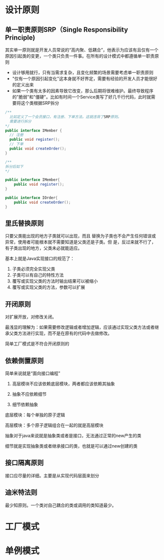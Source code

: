 # 设计原则

## 单一职责原则SRP（Single Responsibility Principle)

其实单一原则就是开发人员常说的“高内聚、低耦合”，他表示为应该有且仅有一个原因引起类的变更，一个类只负责一件事。在所有的设计模式中都遵循单一职责原则
+ 设计够用就行，只有当需求复杂，且变化频繁的场景需要考虑单一职责原则
+ "仅有一个原因引起变化"这本身就不好界定，需要有经验的开发人员才能很好的定义出来
+ 如果一个类有太多的因素导致它改变，那么后期将很难维护。最终导致程序的"脆弱"和"僵硬"。比如有时间一个Service类写了好几千行代码，此时就需要将这个类根据SRP拆分

```java
/**
  比如定义了一个会员接口，有注册、下单方法。这就违背了SRP原则。
  需要进行拆分
*/
public interface IMember {
  // 注册
  public void register();
  // 下单
  public void createOrder();
}

/**
拆分后如下
*/

public interface IMember{
	public void register();
}

public interface IOrder{
	public void createOrder();
}
```


## 里氏替换原则

只要父类能出现的地方子类就可以出现，而且 替换为子类也不会产生任何错误或异常，使用者可能根本就不需要知道是父类还是子类。但 是，反过来就不行了，有子类出现的地方，父类未必就能适应。

基本上就是Java实现接口的规范了：

1. 子类必须完全实现父类
2. 子类可以有自己的特性方法
3. 覆写或实现父类的方法时输出结果可以被缩小
4. 覆写或实现父类的方法，参数可以扩展

## 开闭原则

对扩展开放，对修改关闭。

最浅显的理解为：如果需要修改逻辑或者增加逻辑，应该通过实现父类方法或者继承父类方法进行实现，而不是在原有的代码中去做修改。

简单工厂模式是不符合开闭原则的

## 依赖倒置原则

简单来说就是“面向接口编程”

1. 高层模块不应该依赖底层模块，两者都应该依赖其抽象

1. 抽象不应依赖细节

1. 细节依赖抽象

底层模块：每个单独的原子逻辑

高层模块：多个原子逻辑组合在一起的就是高层模块

抽象对于java来说就是抽象类或者是接口，无法通过正常的new产生的类

细节就是实现抽象类或者继承接口的类，也就是可以通过new创建的类

## 接口隔离原则

接口应尽量的详细。主要是从实现代码层面来划分

## 迪米特法则

最少知原则。一个类对自己耦合的类或调用的类知道最少。

# 工厂模式



# 单例模式







